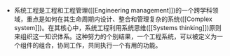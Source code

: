 - 系统工程是工程和工程管理([[Engineering management]])的一个跨学科领域，重点是如何在其生命周期内设计、整合和管理复杂的系统([[Complex system]])。在其核心中，系统工程利用系统思维([[Systems thinking]])原则来组织这一知识体系。这种努力的个别结果，一个工程系统，可以被定义为一个组件的组合，协同工作，共同执行一个有用的功能。